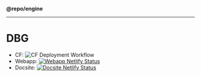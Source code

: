 **@repo/engine**

***

# DBG

- CF: ![CF Deployment Workflow](https://github.com/alexqguo/drinking-board-game-v3/actions/workflows/deploy-app.yml/badge.svg)
- Webapp: [![Webapp Netlify Status](https://api.netlify.com/api/v1/badges/97ad68cf-c78b-4fb2-86ae-999e50e13cf1/deploy-status)](https://app.netlify.com/sites/zesty-bunny-ab3470/deploys)
- Docsite: [![Docsite Netlify Status](https://api.netlify.com/api/v1/badges/582df6fd-88da-4f34-8cfd-7acfb5a4602b/deploy-status)](https://app.netlify.com/sites/lighthearted-chebakia-633b95/deploys)
